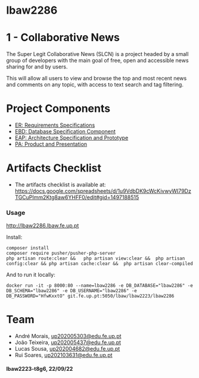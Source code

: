 # lbaw2286

# 1 - Collaborative News
The Super Legit Collaborative News (SLCN) is a project headed by a small group of developers with the main goal of free, open and accessible news sharing for and by users. 

This will allow all users to view and browse the top and most recent news and comments on any topic, with access to text search and tag filtering.

# Project Components
- [ER: Requirements Specifications](docs/er.md)
- [EBD: Database Specification Component](docs/ebd.md)
- [EAP: Architecture Specification and Prototype](docs/eap.md)
- [PA: Product and Presentation](https://git.fe.up.pt/lbaw/lbaw2223/lbaw2286/-/wikis/home)

# Artifacts Checklist
- The artifacts checklist is available at: <https://docs.google.com/spreadsheets/d/1u9VdbDK9cWcKivwyWI79DzTGCuPImm2Ktg8aw6YHFF0/edit#gid=1497188515>

### Usage

http://lbaw2286.lbaw.fe.up.pt

Install:
```
composer install
composer require pusher/pusher-php-server
php artisan route:clear &&   php artisan view:clear &&  php artisan config:clear && php artisan cache:clear &&  php artisan clear-compiled
```

And to run it locally:
```
docker run -it -p 8000:80 --name=lbaw2286 -e DB_DATABASE="lbaw2286" -e DB_SCHEMA="lbaw2286" -e DB_USERNAME="lbaw2286" -e DB_PASSWORD="HfwKxxtO" git.fe.up.pt:5050/lbaw/lbaw2223/lbaw2286
```

# Team
- André Morais, up202005303@edu.fe.up.pt
- João Teixeira, up202005437@edu.fe.up.pt
- Lucas Sousa, up202004682@edu.fe.up.pt
- Rui Soares, up202103631@edu.fe.up.pt

#### lbaw2223-t8g6, 22/09/22
